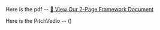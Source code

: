 Here is the pdf -- [📄 View Our 2-Page Framework Document](Hustlers_KumarGautam_Jazzee2025_Documents.pdf)





Here is the PitchVedio -- ()


